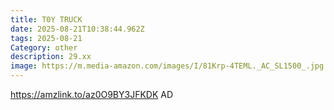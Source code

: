 ```yaml
---
title: T0Y TRUCK
date: 2025-08-21T10:38:44.962Z
tags: 2025-08-21
Category: other
description: 29.xx
image: https://m.media-amazon.com/images/I/81Krp-4TEML._AC_SL1500_.jpg
---
```

https://amzlink.to/az0O9BY3JFKDK
AD